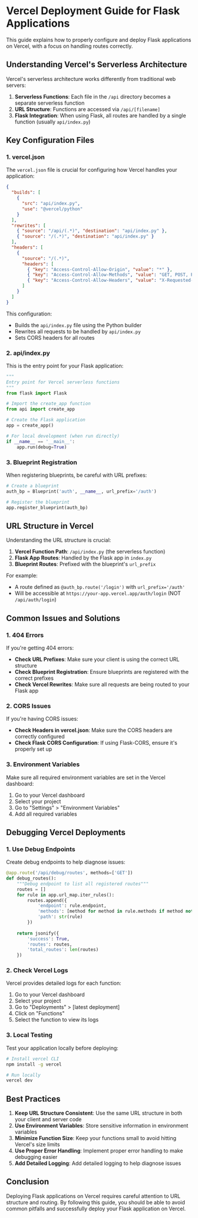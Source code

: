 # Vercel Deployment Guide for Flask Applications

This guide explains how to properly configure and deploy Flask applications on Vercel, with a focus on handling routes correctly.

## Understanding Vercel's Serverless Architecture

Vercel's serverless architecture works differently from traditional web servers:

1. **Serverless Functions**: Each file in the `/api` directory becomes a separate serverless function
2. **URL Structure**: Functions are accessed via `/api/[filename]`
3. **Flask Integration**: When using Flask, all routes are handled by a single function (usually `api/index.py`)

## Key Configuration Files

### 1. vercel.json

The `vercel.json` file is crucial for configuring how Vercel handles your application:

```json
{
  "builds": [
    {
      "src": "api/index.py",
      "use": "@vercel/python"
    }
  ],
  "rewrites": [
    { "source": "/api/(.*)", "destination": "api/index.py" },
    { "source": "/(.*)", "destination": "api/index.py" }
  ],
  "headers": [
    {
      "source": "/(.*)",
      "headers": [
        { "key": "Access-Control-Allow-Origin", "value": "*" },
        { "key": "Access-Control-Allow-Methods", "value": "GET, POST, PUT, DELETE, OPTIONS" },
        { "key": "Access-Control-Allow-Headers", "value": "X-Requested-With, Content-Type, Accept" }
      ]
    }
  ]
}
```

This configuration:
- Builds the `api/index.py` file using the Python builder
- Rewrites all requests to be handled by `api/index.py`
- Sets CORS headers for all routes

### 2. api/index.py

This is the entry point for your Flask application:

```python
"""
Entry point for Vercel serverless functions
"""
from flask import Flask

# Import the create_app function
from api import create_app

# Create the Flask application
app = create_app()

# For local development (when run directly)
if __name__ == '__main__':
    app.run(debug=True)
```

### 3. Blueprint Registration

When registering blueprints, be careful with URL prefixes:

```python
# Create a blueprint
auth_bp = Blueprint('auth', __name__, url_prefix='/auth')

# Register the blueprint
app.register_blueprint(auth_bp)
```

## URL Structure in Vercel

Understanding the URL structure is crucial:

1. **Vercel Function Path**: `/api/index.py` (the serverless function)
2. **Flask App Routes**: Handled by the Flask app in `index.py`
3. **Blueprint Routes**: Prefixed with the blueprint's `url_prefix`

For example:
- A route defined as `@auth_bp.route('/login')` with `url_prefix='/auth'`
- Will be accessible at `https://your-app.vercel.app/auth/login` (NOT `/api/auth/login`)

## Common Issues and Solutions

### 1. 404 Errors

If you're getting 404 errors:

- **Check URL Prefixes**: Make sure your client is using the correct URL structure
- **Check Blueprint Registration**: Ensure blueprints are registered with the correct prefixes
- **Check Vercel Rewrites**: Make sure all requests are being routed to your Flask app

### 2. CORS Issues

If you're having CORS issues:

- **Check Headers in vercel.json**: Make sure the CORS headers are correctly configured
- **Check Flask CORS Configuration**: If using Flask-CORS, ensure it's properly set up

### 3. Environment Variables

Make sure all required environment variables are set in the Vercel dashboard:

1. Go to your Vercel dashboard
2. Select your project
3. Go to "Settings" > "Environment Variables"
4. Add all required variables

## Debugging Vercel Deployments

### 1. Use Debug Endpoints

Create debug endpoints to help diagnose issues:

```python
@app.route('/api/debug/routes', methods=['GET'])
def debug_routes():
    """Debug endpoint to list all registered routes"""
    routes = []
    for rule in app.url_map.iter_rules():
        routes.append({
            'endpoint': rule.endpoint,
            'methods': [method for method in rule.methods if method not in ['HEAD', 'OPTIONS']],
            'path': str(rule)
        })
    
    return jsonify({
        'success': True,
        'routes': routes,
        'total_routes': len(routes)
    })
```

### 2. Check Vercel Logs

Vercel provides detailed logs for each function:

1. Go to your Vercel dashboard
2. Select your project
3. Go to "Deployments" > [latest deployment]
4. Click on "Functions"
5. Select the function to view its logs

### 3. Local Testing

Test your application locally before deploying:

```bash
# Install vercel CLI
npm install -g vercel

# Run locally
vercel dev
```

## Best Practices

1. **Keep URL Structure Consistent**: Use the same URL structure in both your client and server code
2. **Use Environment Variables**: Store sensitive information in environment variables
3. **Minimize Function Size**: Keep your functions small to avoid hitting Vercel's size limits
4. **Use Proper Error Handling**: Implement proper error handling to make debugging easier
5. **Add Detailed Logging**: Add detailed logging to help diagnose issues

## Conclusion

Deploying Flask applications on Vercel requires careful attention to URL structure and routing. By following this guide, you should be able to avoid common pitfalls and successfully deploy your Flask application on Vercel.
